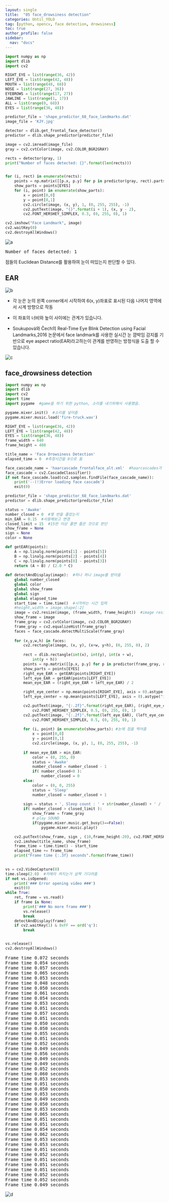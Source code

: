 ```yaml
---
layout: single
title:  "05 face_drowsiness detection"
categories: Until_YOLO
tag: [python, opencv, face detection, drowsiness]
toc: true
author_profile: false
sidebar:
  nav: "docs"
---
```


<head>
  <style>
    table.dataframe {
      white-space: normal;
      width: 100%;
      height: 240px;
      display: block;
      overflow: auto;
      font-family: Arial, sans-serif;
      font-size: 0.9rem;
      line-height: 20px;
      text-align: center;
      border: 0px !important;
    }

    table.dataframe th {
      text-align: center;
      font-weight: bold;
      padding: 8px;
    }

    table.dataframe td {
      text-align: center;
      padding: 8px;
    }

    table.dataframe tr:hover {
      background: #b8d1f3; 
    }

    .output_prompt {
      overflow: auto;
      font-size: 0.9rem;
      line-height: 1.45;
      border-radius: 0.3rem;
      -webkit-overflow-scrolling: touch;
      padding: 0.8rem;
      margin-top: 0;
      margin-bottom: 15px;
      font: 1rem Consolas, "Liberation Mono", Menlo, Courier, monospace;
      color: $code-text-color;
      border: solid 1px $border-color;
      border-radius: 0.3rem;
      word-break: normal;
      white-space: pre;
    }

  .dataframe tbody tr th:only-of-type {
      vertical-align: middle;
  }

  .dataframe tbody tr th {
      vertical-align: top;
  }

  .dataframe thead th {
      text-align: center !important;
      padding: 8px;
  }

  .page__content p {
      margin: 0 0 0px !important;
  }

  .page__content p > strong {
    font-size: 0.8rem !important;
  }

  </style>
</head>



```python
import numpy as np
import dlib
import cv2

RIGHT_EYE = list(range(36, 42))
LEFT_EYE = list(range(42, 48))
MOUTH = list(range(48, 68))
NOSE = list(range(27, 36))
EYEBROWS = list(range(17, 27))
JAWLINE = list(range(1, 17))
ALL = list(range(0, 68))
EYES = list(range(36, 48))

predictor_file = 'shape_predictor_68_face_landmarks.dat'
image_file = 'KJY.jpg'

detector = dlib.get_frontal_face_detector()
predictor = dlib.shape_predictor(predictor_file)

image = cv2.imread(image_file)
gray = cv2.cvtColor(image, cv2.COLOR_BGR2GRAY)

rects = detector(gray, 1)
print("Number of faces detected: {}".format(len(rects)))


for (i, rect) in enumerate(rects):
    points = np.matrix([[p.x, p.y] for p in predictor(gray, rect).parts()])
    show_parts = points[EYES]
    for (i, point) in enumerate(show_parts):
        x = point[0,0]
        y = point[0,1]
        cv2.circle(image, (x, y), 1, (0, 255, 255), -1)
        cv2.putText(image, "{}".format(i + 1), (x, y - 2),
		cv2.FONT_HERSHEY_SIMPLEX, 0.3, (0, 255, 0), 1)

cv2.imshow("Face Landmark", image)
cv2.waitKey(0)
cv2.destroyAllWindows()
```
![a](https://user-images.githubusercontent.com/105587839/207239694-2bf30836-25a0-44a6-8486-71cd3f5b2e30.png)

<pre>
Number of faces detected: 1
</pre>


점들의 Euclidean Distance를 활용하여 눈이 떠있는지 판단할 수 있다.


## EAR


![b](https://user-images.githubusercontent.com/105587839/207239713-93dee8ae-6bf7-4cad-a381-61ae455b2012.jpg)



- 각 눈은 눈의 왼쪽 corner에서 시작하여 6(x, y)좌표로 표시된 다음 나머지 영역에서 시계 방향으로 작동

- 이 좌표의 너비와 높이 사이에는 관계가 있습니다.

- Soukupová와 Čech의 Real-Time Eye Blink Detection using Facial Landmarks,2016 논문에서 face landmark를 사용한 실시간 눈 깜박임 감지를 기반으로 eye aspect ratio(EAR)라고하는이 관계를 반영하는 방정식을 도출 할 수 있습니다.

![c](https://user-images.githubusercontent.com/105587839/207239818-0f5866f7-d019-47d5-923c-c371d0520aee.jpg)

   
  
## face_drowsiness detection



```python
import numpy as np
import dlib
import cv2
import time
import pygame  #game을 하기 위한 python, 소리를 내기위해서 사용했음.

pygame.mixer.init()  #소리를 넣어줌
pygame.mixer.music.load('fire-truck.wav')

RIGHT_EYE = list(range(36, 42))
LEFT_EYE = list(range(42, 48))
EYES = list(range(36, 48))
frame_width = 640
frame_height = 480

title_name = 'Face Drowsiness Detection'
elapsed_time = 0  #측정시간을 0으로 둠

face_cascade_name = 'haarcascade_frontalface_alt.xml'  #haarcascades가 빠르기 때문에 haarcascades 활용함(단점: accuracy가 떨어짐)
face_cascade = cv2.CascadeClassifier()
if not face_cascade.load(cv2.samples.findFile(face_cascade_name)):
    print('--(!)Error loading face cascade')
    exit(0)

predictor_file = 'shape_predictor_68_face_landmarks.dat'
predictor = dlib.shape_predictor(predictor_file)

status = 'Awake'
number_closed = 0  #몇 번을 졸았는지
min_EAR = 0.15  #사용해보고 변경
closed_limit = 15  #15번 이상 졸면 졸은 것으로 판단
show_frame = None
sign = None
color = None

def getEAR(points):
    A = np.linalg.norm(points[1] - points[5])
    B = np.linalg.norm(points[2] - points[4])
    C = np.linalg.norm(points[0] - points[3])
    return (A + B) / (2.0 * C)
    
def detectAndDisplay(image):  #하나 하나 image를 받아옴
    global number_closed
    global color
    global show_frame
    global sign
    global elapsed_time
    start_time = time.time()  #시작하는 시간 입력
    #height,width = image.shape[:2]
    image = cv2.resize(image, (frame_width, frame_height))  #image resize
    show_frame = image
    frame_gray = cv2.cvtColor(image, cv2.COLOR_BGR2GRAY)
    frame_gray = cv2.equalizeHist(frame_gray)
    faces = face_cascade.detectMultiScale(frame_gray)
    
    for (x,y,w,h) in faces:
        cv2.rectangle(image, (x, y), (x+w, y+h), (0, 255, 0), 2)
        
        rect = dlib.rectangle(int(x), int(y), int(x + w),
			int(y + h))
        points = np.matrix([[p.x, p.y] for p in predictor(frame_gray, rect).parts()])
        show_parts = points[EYES]
        right_eye_EAR = getEAR(points[RIGHT_EYE])
        left_eye_EAR = getEAR(points[LEFT_EYE])
        mean_eye_EAR = (right_eye_EAR + left_eye_EAR) / 2 

        right_eye_center = np.mean(points[RIGHT_EYE], axis = 0).astype("int")
        left_eye_center = np.mean(points[LEFT_EYE], axis = 0).astype("int")

        cv2.putText(image, "{:.2f}".format(right_eye_EAR), (right_eye_center[0,0], right_eye_center[0,1] + 20),
            cv2.FONT_HERSHEY_SIMPLEX, 0.5, (0, 255, 0), 1)
        cv2.putText(image, "{:.2f}".format(left_eye_EAR), (left_eye_center[0,0], left_eye_center[0,1] + 20),
            cv2.FONT_HERSHEY_SIMPLEX, 0.5, (0, 255, 0), 1)
        
        for (i, point) in enumerate(show_parts): #눈에 점을 찍어줌
            x = point[0,0]
            y = point[0,1]
            cv2.circle(image, (x, y), 1, (0, 255, 255), -1)
            
        if mean_eye_EAR > min_EAR:
            color = (0, 255, 0)
            status = 'Awake'
            number_closed = number_closed - 1
            if( number_closed<0 ):
                number_closed = 0
        else:
            color = (0, 0, 255)
            status = 'Sleep'
            number_closed = number_closed + 1
                     
        sign = status + ', Sleep count : ' + str(number_closed) + ' / ' + str(closed_limit)
        if( number_closed > closed_limit ):
            show_frame = frame_gray
            # play SOUND
            if(pygame.mixer.music.get_busy()==False):
                pygame.mixer.music.play()

    cv2.putText(show_frame, sign , (10,frame_height-20), cv2.FONT_HERSHEY_SIMPLEX, 0.6, color, 2)
    cv2.imshow(title_name, show_frame)
    frame_time = time.time() - start_time
    elapsed_time += frame_time
    print("Frame time {:.3f} seconds".format(frame_time))
    

vs = cv2.VideoCapture(0)
time.sleep(2.0)  #카메라 켜지는거 살짝 기다려줌
if not vs.isOpened:
    print('### Error opening video ###')
    exit(0)
while True:
    ret, frame = vs.read()
    if frame is None:
        print('### No more frame ###')
        vs.release()
        break
    detectAndDisplay(frame)
    if cv2.waitKey(1) & 0xFF == ord('q'):
        break


vs.release()
cv2.destroyAllWindows()
```

<pre>
Frame time 0.072 seconds
Frame time 0.054 seconds
Frame time 0.057 seconds
Frame time 0.065 seconds
Frame time 0.053 seconds
Frame time 0.048 seconds
Frame time 0.050 seconds
Frame time 0.061 seconds
Frame time 0.054 seconds
Frame time 0.053 seconds
Frame time 0.051 seconds
Frame time 0.057 seconds
Frame time 0.051 seconds
Frame time 0.050 seconds
Frame time 0.050 seconds
Frame time 0.055 seconds
Frame time 0.051 seconds
Frame time 0.052 seconds
Frame time 0.049 seconds
Frame time 0.056 seconds
Frame time 0.049 seconds
Frame time 0.049 seconds
Frame time 0.052 seconds
Frame time 0.060 seconds
Frame time 0.053 seconds
Frame time 0.051 seconds
Frame time 0.050 seconds
Frame time 0.053 seconds
Frame time 0.049 seconds
Frame time 0.050 seconds
Frame time 0.053 seconds
Frame time 0.065 seconds
Frame time 0.051 seconds
Frame time 0.051 seconds
Frame time 0.054 seconds
Frame time 0.062 seconds
Frame time 0.053 seconds
Frame time 0.053 seconds
Frame time 0.051 seconds
Frame time 0.052 seconds
Frame time 0.051 seconds
Frame time 0.051 seconds
Frame time 0.051 seconds
Frame time 0.052 seconds
Frame time 0.052 seconds
Frame time 0.049 seconds
</pre>
![d](https://user-images.githubusercontent.com/105587839/207239770-64e91d18-6e0d-47d7-87c2-b78415c21906.png)

